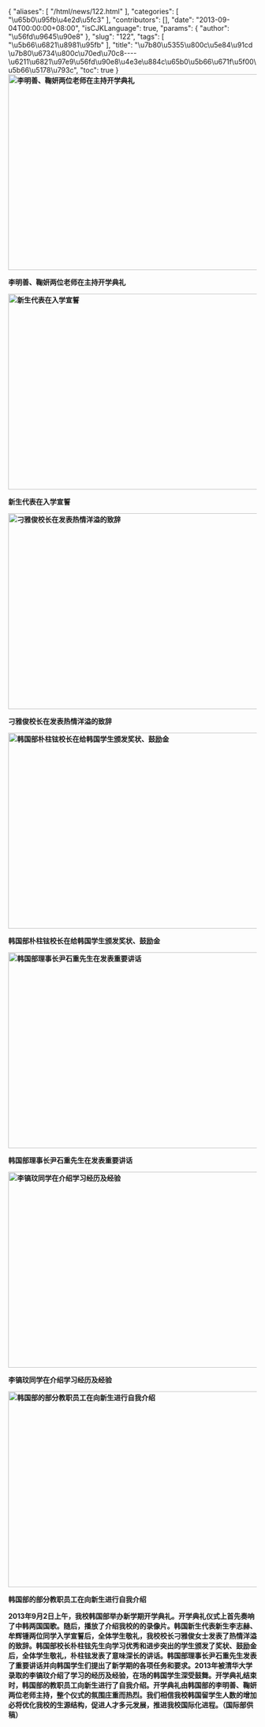 {
    "aliases": [
        "/html/news/122.html"
    ],
    "categories": [
        "\u65b0\u95fb\u4e2d\u5fc3"
    ],
    "contributors": [],
    "date": "2013-09-04T00:00:00+08:00",
    "isCJKLanguage": true,
    "params": {
        "author": "\u56fd\u9645\u90e8"
    },
    "slug": "122",
    "tags": [
        "\u5b66\u6821\u8981\u95fb"
    ],
    "title": "\u7b80\u5355\u800c\u5e84\u91cd \u7b80\u6734\u800c\u70ed\u70c8----\u6211\u6821\u97e9\u56fd\u90e8\u4e3e\u884c\u65b0\u5b66\u671f\u5f00\u5b66\u5178\u793c",
    "toc": true
}
**<img
    src="https://cdn.tfls.online/mirror/full/17774b0cdbc917bcb0d10b95c45c84b7ca6d834f.jpg"
    style="display:block;margin-left:auto;margin-right:auto;"
    decoding="async"
    fetchpriority="auto"
    loading="lazy"
    alt="李明善、鞠妍两位老师在主持开学典礼"
    title="李明善、鞠妍两位老师在主持开学典礼"
    height="397"
    width="600"
/>**

**李明善、鞠妍两位老师在主持开学典礼**

**<img
    src="https://cdn.tfls.online/mirror/full/b56abb62ceeb790bcd2673197015f7162f22fe59.jpg"
    style="display:block;margin-left:auto;margin-right:auto;"
    decoding="async"
    fetchpriority="auto"
    loading="lazy"
    alt="新生代表在入学宣誓"
    title="新生代表在入学宣誓"
    height="397"
    width="600"
/>**

**新生代表在入学宣誓**

**<img
    src="https://cdn.tfls.online/mirror/full/1772ce71aefec71fe8bb020c7eaca34d830df728.jpg"
    style="display:block;margin-left:auto;margin-right:auto;"
    decoding="async"
    fetchpriority="auto"
    loading="lazy"
    alt="刁雅俊校长在发表热情洋溢的致辞"
    title="刁雅俊校长在发表热情洋溢的致辞"
    height="397"
    width="600"
/>**

**刁雅俊校长在发表热情洋溢的致辞**

**<img
    src="https://cdn.tfls.online/mirror/full/8e04c01d4c9ab74476b07572c58ae599b8342a04.jpg"
    style="display:block;margin-left:auto;margin-right:auto;"
    decoding="async"
    fetchpriority="auto"
    loading="lazy"
    alt="韩国部朴柱铉校长在给韩国学生颁发奖状、鼓励金"
    title="韩国部朴柱铉校长在给韩国学生颁发奖状、鼓励金"
    height="397"
    width="600"
/>**

**韩国部朴柱铉校长在给韩国学生颁发奖状、鼓励金**

**<img
    src="https://cdn.tfls.online/mirror/full/985c90d93c503267081d5a526a8e00104f190cc2.jpg"
    style="display:block;margin-left:auto;margin-right:auto;"
    decoding="async"
    fetchpriority="auto"
    loading="lazy"
    alt="韩国部理事长尹石重先生在发表重要讲话"
    title="韩国部理事长尹石重先生在发表重要讲话"
    height="397"
    width="600"
/>**

**韩国部理事长尹石重先生在发表重要讲话**

**<img
    src="https://cdn.tfls.online/mirror/full/0b49e6d71ac2cec1011b040e64ef093329b11133.jpg"
    style="display:block;margin-left:auto;margin-right:auto;"
    decoding="async"
    fetchpriority="auto"
    loading="lazy"
    alt="李镐玟同学在介绍学习经历及经验"
    title="李镐玟同学在介绍学习经历及经验"
    height="397"
    width="600"
/>**

**李镐玟同学在介绍学习经历及经验**

**<img
    src="https://cdn.tfls.online/mirror/full/704cf469bda64bb003089be640c92d7b478d73fd.jpg"
    style="display:block;margin-left:auto;margin-right:auto;"
    decoding="async"
    fetchpriority="auto"
    loading="lazy"
    alt="韩国部的部分教职员工在向新生进行自我介绍"
    title="韩国部的部分教职员工在向新生进行自我介绍"
    height="397"
    width="600"
/>**

**韩国部的部分教职员工在向新生进行自我介绍**

**2013年9月2日上午，我校韩国部举办新学期开学典礼。开学典礼仪式上首先奏响了中韩两国国歌。随后，播放了介绍我校的的录像片。韩国新生代表新生李志赫、牟辉锺两位同学入学宣誓后，全体学生敬礼，我校校长刁雅俊女士发表了热情洋溢的致辞。韩国部校长朴柱铉先生向学习优秀和进步突出的学生颁发了奖状、鼓励金后，全体学生敬礼，朴柱铉发表了意味深长的讲话。韩国部理事长尹石重先生发表了重要讲话并向韩国学生们提出了新学期的各项任务和要求。2013年被清华大学录取的李镐玟介绍了学习的经历及经验，在场的韩国学生深受鼓舞。开学典礼结束时，韩国部的教职员工向新生进行了自我介绍。开学典礼由韩国部的李明善、鞠妍两位老师主持，整个仪式的氛围庄重而热烈。我们相信我校韩国留学生人数的增加必将优化我校的生源结构，促进人才多元发展，推进我校国际化进程。（国际部供稿）**

